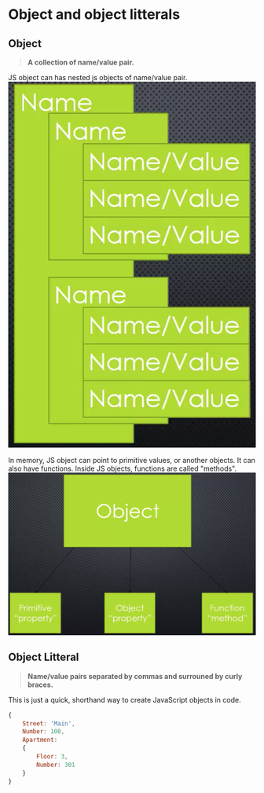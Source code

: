 # Object and object litterals

## Object

> **A collection of name/value pair.**

JS object can has nested js objects of name/value pair.
![js_object](images/js_object.png)

In memory, JS object can point to primitive values, or another objects. It can also have functions. Inside JS objects, functions are called "methods".
![js_object](images/js_object2.png)


## Object Litteral

> **Name/value pairs separated by commas and surrouned by curly braces.**

This is just a quick, shorthand way to create JavaScript objects in code.

```JavaScript
{
    Street: 'Main',
    Number: 100,
    Apartment:
    {
        Floor: 3,
        Number: 301
    }
}
```
